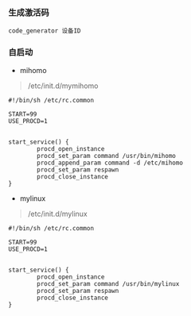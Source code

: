 ### 生成激活码
```
code_generator 设备ID
```

### 自启动
- mihomo
> /etc/init.d/mymihomo
```
#!/bin/sh /etc/rc.common

START=99
USE_PROCD=1


start_service() {
        procd_open_instance
        procd_set_param command /usr/bin/mihomo
        procd_append_param command -d /etc/mihomo
        procd_set_param respawn
        procd_close_instance
}
```
- mylinux
>  /etc/init.d/mylinux
```
#!/bin/sh /etc/rc.common

START=99
USE_PROCD=1


start_service() {
        procd_open_instance
        procd_set_param command /usr/bin/mylinux
        procd_set_param respawn
        procd_close_instance
}
```